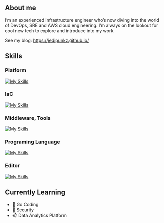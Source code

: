 ## About me

I’m an experienced infrastructure engineer who’s now diving into the world of DevOps, SRE and AWS cloud engineering. I’m always on the lookout for cool new tech to explore and introduce into my work.

See my blog: https://jedipunkz.github.io/

## Skills

### Platform

[![My Skills](https://skillicons.dev/icons?i=aws,k8s,gcp,openstack)](https://jedipunkz.github.io/about/interested/)

### IaC
[![My Skills](https://skillicons.dev/icons?i=terraform,ansible)](https://jedipunkz.github.io/about/interested/)

### Middleware, Tools
[![My Skills](https://skillicons.dev/icons?i=elasticsearch,prometheus,grafana,docker)](https://jedipunkz.github.io/about/interested/)

### Programing Language
[![My Skills](https://skillicons.dev/icons?i=go,python)](https://jedipunkz.github.io/about/interested/)

### Editor

[![My Skills](https://skillicons.dev/icons?i=neovim,vscode)](https://jedipunkz.github.io/about/interested/)

## Currently Learning

- 🔭 Go Coding
- 🌱 Security
- 📫 Data Analytics Platform

